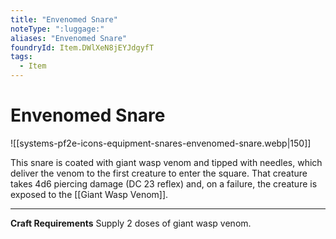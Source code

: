 ```yaml
---
title: "Envenomed Snare"
noteType: ":luggage:"
aliases: "Envenomed Snare"
foundryId: Item.DWlXeN8jEYJdgyfT
tags:
  - Item
---
```


# Envenomed Snare
![[systems-pf2e-icons-equipment-snares-envenomed-snare.webp|150]]

This snare is coated with giant wasp venom and tipped with needles, which deliver the venom to the first creature to enter the square. That creature takes 4d6 piercing damage (DC 23 reflex) and, on a failure, the creature is exposed to the [[Giant Wasp Venom]].

* * *

**Craft Requirements** Supply 2 doses of giant wasp venom.
